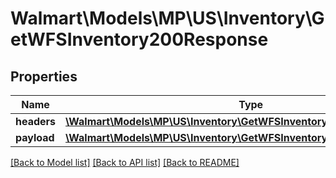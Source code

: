 # Walmart\Models\MP\US\Inventory\GetWFSInventory200Response

## Properties

Name | Type | Description | Notes
------------ | ------------- | ------------- | -------------
**headers** | [**\Walmart\Models\MP\US\Inventory\GetWFSInventory200ResponseHeaders**](GetWFSInventory200ResponseHeaders.md) |  | [optional]
**payload** | [**\Walmart\Models\MP\US\Inventory\GetWFSInventory200ResponsePayload**](GetWFSInventory200ResponsePayload.md) |  | [optional]


[[Back to Model list]](./) [[Back to API list]](../../../../../README.md#supported-apis) [[Back to README]](../../../../../README.md)
